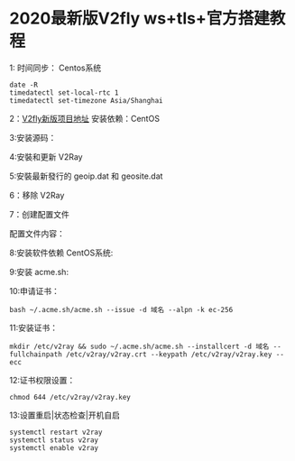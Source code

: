 # 2020最新版V2fly ws+tls+官方搭建教程

1: 时间同步： Centos系统

```text
date -R
timedatectl set-local-rtc 1
timedatectl set-timezone Asia/Shanghai
```

2：[V2fly新版项目地址](https://github.com/v2fly/fhs-install-v2ray) 安装依赖：CentOS

3:安装源码：

4:安裝和更新 V2Ray

5:安裝最新發行的 geoip.dat 和 geosite.dat

6：移除 V2Ray

7：创建配置文件

配置文件内容：

8:安装软件依赖 CentOS系统:

9:安装 acme.sh:

10:申请证书：

```text
bash ~/.acme.sh/acme.sh --issue -d 域名 --alpn -k ec-256

```

11:安装证书：

```text
mkdir /etc/v2ray && sudo ~/.acme.sh/acme.sh --installcert -d 域名 --fullchainpath /etc/v2ray/v2ray.crt --keypath /etc/v2ray/v2ray.key --ecc
```

12:证书权限设置：

```text
chmod 644 /etc/v2ray/v2ray.key
```

13:设置重启\|状态检查\|开机自启

```text
systemctl restart v2ray
systemctl status v2ray
systemctl enable v2ray
```

